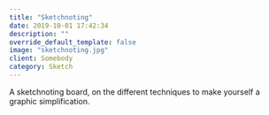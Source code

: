 ```yaml
---
title: "Sketchnoting"
date: 2019-10-01 17:42:34
description: ""
override_default_template: false
image: "sketchnoting.jpg"
client: Somebody
category: Sketch
---
```


A sketchnoting board, on the different techniques to make yourself a graphic simplification.
